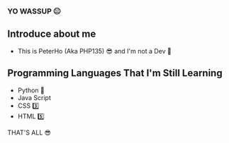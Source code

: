 ### YO WASSUP 😐

## Introduce about me
- This is PeterHo (Aka PHP135) 😎 and I'm not a Dev 🐧

## Programming Languages That I'm Still Learning
- Python 🐍
- Java Script
- CSS 3️⃣
- HTML 5️⃣

THAT'S ALL 😎



